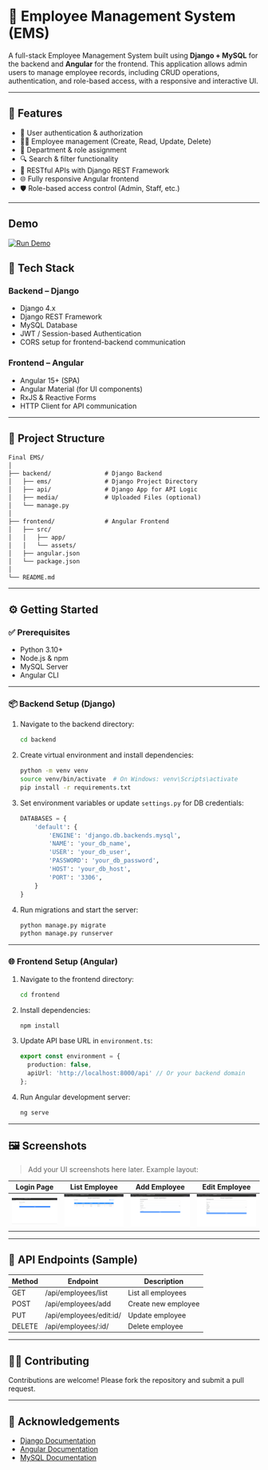 # 🏢 Employee Management System (EMS)

A full-stack Employee Management System built using **Django + MySQL** for the backend and **Angular** for the frontend. This application allows admin users to manage employee records, including CRUD operations, authentication, and role-based access, with a responsive and interactive UI.

---

## 🚀 Features

- 🔐 User authentication & authorization
- 👨‍💼 Employee management (Create, Read, Update, Delete)
- 📅 Department & role assignment
- 🔍 Search & filter functionality
- 🧾 RESTful APIs with Django REST Framework
- 🌐 Fully responsive Angular frontend
- 🛡️ Role-based access control (Admin, Staff, etc.)

---

## Demo

[![Run Demo](https://img.shields.io/badge/Run_Demo-4D4D4D.svg?style=for-the-badge&logo=windowsterminal&logoColor=white)](https://emsfaith.netlify.app/)

## 🧱 Tech Stack


### Backend – Django

- Django 4.x
- Django REST Framework
- MySQL Database
- JWT / Session-based Authentication
- CORS setup for frontend-backend communication

### Frontend – Angular

- Angular 15+ (SPA)
- Angular Material (for UI components)
- RxJS & Reactive Forms
- HTTP Client for API communication

---

## 📁 Project Structure

```plaintext
Final EMS/
│
├── backend/               # Django Backend
│   ├── ems/               # Django Project Directory
│   ├── api/               # Django App for API Logic
│   ├── media/             # Uploaded Files (optional)
│   └── manage.py
│
├── frontend/              # Angular Frontend
│   ├── src/
│   │   ├── app/
│   │   └── assets/
│   ├── angular.json
│   └── package.json
│
└── README.md
```

---

## ⚙️ Getting Started

### ✅ Prerequisites

- Python 3.10+
- Node.js & npm
- MySQL Server
- Angular CLI

---

### 📦 Backend Setup (Django)

1. Navigate to the backend directory:

   ```bash
   cd backend
   ```

2. Create virtual environment and install dependencies:

   ```bash
   python -m venv venv
   source venv/bin/activate  # On Windows: venv\Scripts\activate
   pip install -r requirements.txt
   ```

3. Set environment variables or update `settings.py` for DB credentials:

   ```python
   DATABASES = {
       'default': {
           'ENGINE': 'django.db.backends.mysql',
           'NAME': 'your_db_name',
           'USER': 'your_db_user',
           'PASSWORD': 'your_db_password',
           'HOST': 'your_db_host',
           'PORT': '3306',
       }
   }
   ```

4. Run migrations and start the server:

   ```bash
   python manage.py migrate
   python manage.py runserver
   ```

---

### 🌐 Frontend Setup (Angular)

1. Navigate to the frontend directory:

   ```bash
   cd frontend
   ```

2. Install dependencies:

   ```bash
   npm install
   ```

3. Update API base URL in `environment.ts`:

   ```ts
   export const environment = {
     production: false,
     apiUrl: 'http://localhost:8000/api' // Or your backend domain
   };
   ```

4. Run Angular development server:

   ```bash
   ng serve
   ```

---

## 🖼️ Screenshots

> Add your UI screenshots here later. Example layout:

| Login Page | List Employee | Add Employee | Edit Employee |
|------------|-----------|-----------|---------------|
| ![](screenshots/login.png) |![](screenshots/list.png) | ![](screenshots/add.png) | ![](screenshots/edit.png) |

---

## 📜 API Endpoints (Sample)

| Method | Endpoint             | Description           |
|--------|----------------------|-----------------------|
| GET    | /api/employees/list      | List all employees    |
| POST   | /api/employees/add      | Create new employee   |
| PUT    | /api/employees/edit:id/  | Update employee       |
| DELETE | /api/employees/:id/  | Delete employee       |

---

## 🧑‍💻 Contributing

Contributions are welcome! Please fork the repository and submit a pull request.


---

## 🙌 Acknowledgements

- [Django Documentation](https://docs.djangoproject.com/)
- [Angular Documentation](https://angular.io/docs)
- [MySQL Documentation](https://dev.mysql.com/doc/)
